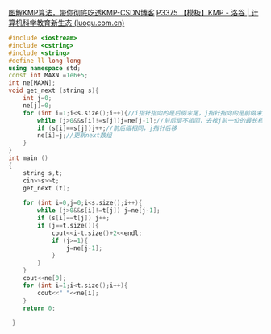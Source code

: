 [图解KMP算法，带你彻底吃透KMP-CSDN博客](https://blog.csdn.net/qq_43869106/article/details/128753527)
[P3375 【模板】KMP - 洛谷 | 计算机科学教育新生态 (luogu.com.cn)](https://www.luogu.com.cn/problem/P3375)

```cpp
#include <iostream>
#include <cstring>
#include <string>
#define ll long long 
using namespace std;
const int MAXN =1e6+5;
int ne[MAXN];
void get_next (string s){
	int j=0;
	ne[j]=0;
	for (int i=1;i<s.size();i++){//i指针指向的是后缀末尾，j指针指向的是前缀末尾
		while (j>0&&s[i]!=s[j])j=ne[j-1];//前后缀不相同，去找j前一位的最长相等前后缀
		if (s[i]==s[j])j++;//前后缀相同，j指针后移
		ne[i]=j;//更新next数组
	}
}
int main ()
{
	string s,t;
	cin>>s>>t;
	get_next (t);
	
	for (int i=0,j=0;i<s.size();i++){
		while (j>0&&s[i]!=t[j]) j=ne[j-1];
		if (s[i]==t[j]) j++;
		if (j==t.size()){
			cout<<i-t.size()+2<<endl;
			if (j>=1){
				j=ne[j-1];
			}
		}
	}
	cout<<ne[0];
	for (int i=1;i<t.size();i++){
		cout<<" "<<ne[i];
	}
	return 0;
	
 } 
```